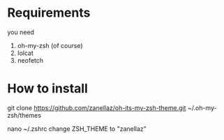 # Requirements

you need 

1. oh-my-zsh (of course)
2. lolcat
3. neofetch

# How to install

git clone https://github.com/zanellaz/oh-its-my-zsh-theme.git ~/.oh-my-zsh/themes

nano ~/.zshrc
change 
ZSH_THEME to "zanellaz"